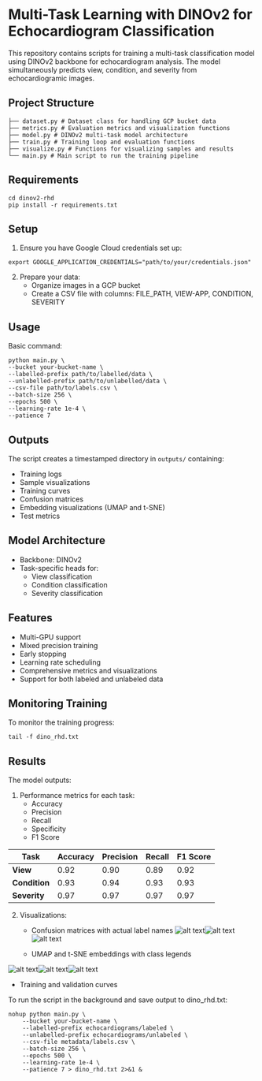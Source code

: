 # Multi-Task Learning with DINOv2 for Echocardiogram Classification

This repository contains scripts for training a multi-task classification model using DINOv2 backbone for echocardiogram analysis. The model simultaneously predicts view, condition, and severity from echocardiogramic images.

## Project Structure
```
├── dataset.py # Dataset class for handling GCP bucket data
├── metrics.py # Evaluation metrics and visualization functions
├── model.py # DINOv2 multi-task model architecture
├── train.py # Training loop and evaluation functions
├── visualize.py # Functions for visualizing samples and results
└── main.py # Main script to run the training pipeline
```

## Requirements
```
cd dinov2-rhd
pip install -r requirements.txt
```

## Setup
1. Ensure you have Google Cloud credentials set up:
```
export GOOGLE_APPLICATION_CREDENTIALS="path/to/your/credentials.json"
```
2. Prepare your data:
   - Organize images in a GCP bucket
   - Create a CSV file with columns: FILE_PATH, VIEW-APP, CONDITION, SEVERITY

## Usage
Basic command:
```
python main.py \
--bucket your-bucket-name \
--labelled-prefix path/to/labelled/data \
--unlabelled-prefix path/to/unlabelled/data \
--csv-file path/to/labels.csv \
--batch-size 256 \
--epochs 500 \
--learning-rate 1e-4 \
--patience 7

```

## Outputs
The script creates a timestamped directory in `outputs/` containing:
- Training logs
- Sample visualizations
- Training curves
- Confusion matrices
- Embedding visualizations (UMAP and t-SNE)
- Test metrics

## Model Architecture
- Backbone: DINOv2
- Task-specific heads for:
  - View classification
  - Condition classification
  - Severity classification

## Features
- Multi-GPU support
- Mixed precision training
- Early stopping
- Learning rate scheduling
- Comprehensive metrics and visualizations
- Support for both labeled and unlabeled data

## Monitoring Training
To monitor the training progress:
```
tail -f dino_rhd.txt
```


## Results
The model outputs:
1. Performance metrics for each task:
   - Accuracy
   - Precision
   - Recall
   - Specificity
   - F1 Score

| Task       | Accuracy | Precision | Recall | F1 Score |
|------------|----------|-----------|--------|----------|
| **View**      | 0.92   | 0.90     | 0.89   | 0.92     |
| **Condition** | 0.93   | 0.94     | 0.93   | 0.93     |
| **Severity**  | 0.97   | 0.97     | 0.97   | 0.97     |

2. Visualizations:
   - Confusion matrices with actual label names
![alt text](outputs/run_20250121/view_confusion_matrix.png)![alt text](outputs/run_20250121/condition_confusion_matrix.png)![alt text](outputs/run_20250121/severity_confusion_matrix.png)

   - UMAP and t-SNE embeddings with class legends
   
![alt text](outputs/run_20250121/UMAP%20visualization%20of%20DINOv2%20Embeddings%20for%20view%20classification.png)![alt text](outputs/run_20250121/UMAP%20visualization%20of%20DINOv2%20Embeddings%20for%20condition%20classification.png)![alt text](outputs/run_20250121/UMAP%20visualization%20of%20DINOv2%20Embeddings%20for%20severity%20classification.png)
   
   - Training and validation curves

To run the script in the background and save output to dino_rhd.txt:
```
nohup python main.py \
    --bucket your-bucket-name \
    --labelled-prefix echocardiograms/labeled \
    --unlabelled-prefix echocardiograms/unlabeled \
    --csv-file metadata/labels.csv \
    --batch-size 256 \
    --epochs 500 \
    --learning-rate 1e-4 \
    --patience 7 > dino_rhd.txt 2>&1 &
```